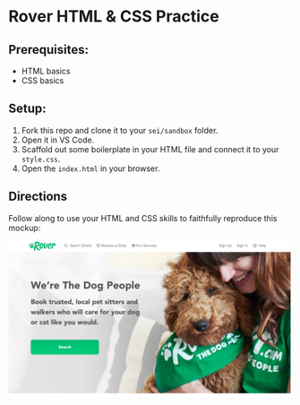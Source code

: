 # Rover HTML & CSS Practice

## Prerequisites:

- HTML basics
- CSS basics

## Setup:

1. Fork this repo and clone it to your `sei/sandbox` folder.
1. Open it in VS Code.
1. Scaffold out some boilerplate in your HTML file and connect it to your `style.css`.
1. Open the `index.html` in your browser.

## Directions

Follow along to use your HTML and CSS skills to faithfully reproduce this mockup:

![Rover desktop website](./assets/rover-mockup.png)
